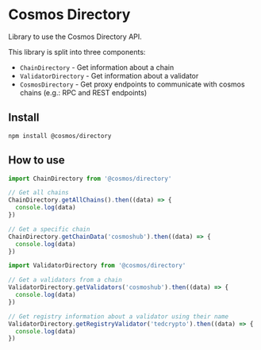 # Cosmos Directory

Library to use the Cosmos Directory API.

This library is split into three components:

 - `ChainDirectory` - Get information about a chain
 - `ValidatorDirectory` - Get information about a validator
 - `CosmosDirectory` - Get proxy endpoints to communicate with cosmos chains (e.g.: RPC and REST endpoints) 

## Install

```shell
npm install @cosmos/directory
```

## How to use

```js
import ChainDirectory from '@cosmos/directory'

// Get all chains
ChainDirectory.getAllChains().then((data) => {
  console.log(data)
})

// Get a specific chain
ChainDirectory.getChainData('cosmoshub').then((data) => {
  console.log(data)
})
```

```js
import ValidatorDirectory from '@cosmos/directory'

// Get a validators from a chain
ValidatorDirectory.getValidators('cosmoshub').then((data) => {
  console.log(data)
})

// Get registry information about a validator using their name
ValidatorDirectory.getRegistryValidator('tedcrypto').then((data) => {
  console.log(data)
})
```

